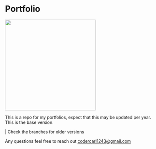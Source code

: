 # Portfolio

<image src="assets/coderCarl_main_transparent.png" width="300" height="300"/>

This is a repo for my portfolios, expect that this may be updated per year. This is the base version.

| Check the branches for older versions

Any questions feel free to reach out codercarl1243@gmail.com